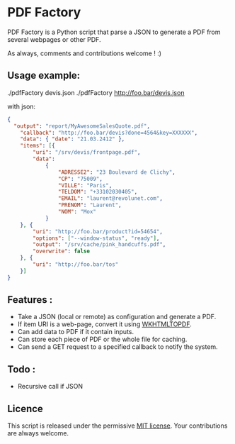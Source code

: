 # PDF Factory

PDF Factory is a Python script that parse a JSON to generate a PDF from several webpages or other PDF.

As always, comments and contributions welcome ! :)

## Usage example:

./pdfFactory devis.json
./pdfFactory http://foo.bar/devis.json

with json:

```json
{
  "output": "report/MyAwesomeSalesQuote.pdf",
	"callback": "http://foo.bar/devis?done=4564&key=XXXXXX",
	"data": { "date": "21.03.2412" },
	"items": [{
		"uri": "/srv/devis/frontpage.pdf",
		"data":
			{
				"ADRESSE2": "23 Boulevard de Clichy",
				"CP": "75009",
				"VILLE": "Paris",
				"TELDOM": "+33102030405",
				"EMAIL": "laurent@revolunet.com",
				"PRENOM": "Laurent",
				"NOM": "Mox"
			}
	}, {
		"uri": "http://foo.bar/product?id=54654",
		"options": ["--window-status", "ready"],
		"output": "/srv/cache/pink_handcuffs.pdf",
		"overwrite": false
	}, {
		"uri": "http://foo.bar/tos"
	}]
}
```

## Features :

 - Take a JSON (local or remote) as configuration and generate a PDF.
 - If item URI is a web-page, convert it using [WKHTMLTOPDF](https://github.com/antialize/wkhtmltopdf).
 - Can add data to PDF if it contain inputs.
 - Can store each piece of PDF or the whole file for caching.
 - Can send a GET request to a specified callback to notify the system.

## Todo :

- Recursive call if JSON

## Licence
This script is released under the permissive [MIT license](http://revolunet.mit-license.org). Your contributions are always welcome.